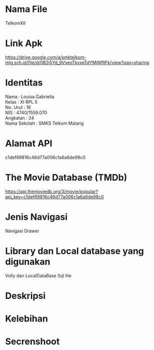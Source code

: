 # Nama File <br>
TelkomXII
# Link Apk <br>
https://drive.google.com/a/smktelkom-mlg.sch.id/file/d/0B2j5Yd_9VxeoTkxxeTdYMjNfRFk/view?usp=sharing
# Identitas <br>
Nama : Louisa Gabriella <br>
Kelas : XI RPL 5 <br>
No. Urut : 16 <br>
NIS : 4740/1559.070 <br>
Angkatan : 24 <br>
Nama Sekolah : SMKS Telkom Malang <br>
# Alamat API <br>
c1def69816c46d77a006c1a6a6de98c0
# The Movie Database (TMDb) <br>
https://api.themoviedb.org/3/movie/popular?api_key=c1def69816c46d77a006c1a6a6de98c0
# Jenis Navigasi <br>
Navigasi Drawer
# Library dan Local database yang digunakan <br>
Volly dan LocalDataBase Sql lite
# Deskripsi
# Kelebihan
# Secrenshoot


